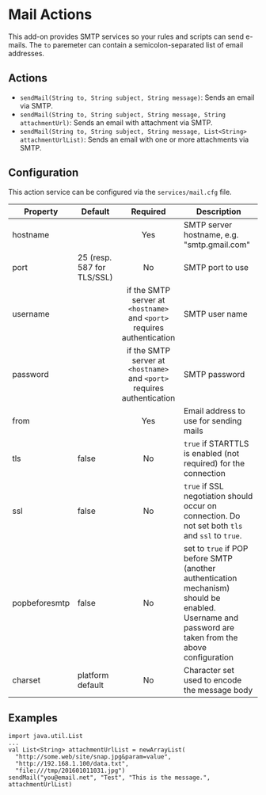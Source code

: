 # Mail Actions

This add-on provides SMTP services so your rules and scripts can send e-mails. The `to` paremeter can contain a semicolon-separated list of email addresses.

## Actions

- `sendMail(String to, String subject, String message)`: Sends an email via SMTP.
- `sendMail(String to, String subject, String message, String attachmentUrl)`: Sends an email with attachment via SMTP.
- `sendMail(String to, String subject, String message, List<String> attachmentUrlList)`: Sends an email with one or more attachments via SMTP.  

## Configuration

This action service can be configured via the `services/mail.cfg` file.

| Property | Default | Required | Description |
|----------|---------|:--------:|-------------|
| hostname |         |   Yes    | SMTP server hostname, e.g. "smtp.gmail.com" |
| port | 25 (resp. 587 for TLS/SSL) | No | SMTP port to use |
| username |         | if the SMTP server at `<hostname>` and `<port>` requires authentication | SMTP user name |
| password |         | if the SMTP server at `<hostname>` and `<port>` requires authentication | SMTP password |
| from     |         |   Yes    | Email address to use for sending mails |
| tls      | false   |   No     | `true` if STARTTLS is enabled (not required) for the connection |
| ssl      | false   |   No     | `true` if SSL negotiation should occur on connection.  Do not set both `tls` and `ssl` to `true`. |
| popbeforesmtp | false | No    | set to `true` if POP before SMTP (another authentication mechanism) should be enabled. Username and password are taken from the above configuration |
| charset | platform default | No | Character set used to encode the message body |

## Examples

```
import java.util.List
...
val List<String> attachmentUrlList = newArrayList(
  "http://some.web/site/snap.jpg&param=value",
  "http://192.168.1.100/data.txt",
  "file:///tmp/201601011031.jpg")
sendMail("you@email.net", "Test", "This is the message.", attachmentUrlList)
```
